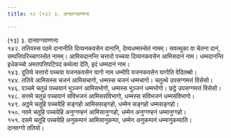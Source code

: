 ```yaml
---
title: १२ (१३) ३. दानवग्गवण्णना

---
```

(१३) ३. दानवग्गवण्णना  
१४२. ततियस्स पठमे दानानीति दिय्यनकवसेन दानानि, देय्यधम्मस्सेतं नामम्। सवत्थुका वा चेतना दानं, सम्पत्तिपरिच्चागस्सेतं नामम्। आमिसदानन्ति चत्तारो पच्चया दिय्यनकवसेन आमिसदानं नाम। धम्मदानन्ति इधेकच्चो अमतपत्तिपटिपदं कथेत्वा देति, इदं धम्मदानं नाम।  
१४३. दुतिये चत्तारो पच्चया यजनकवसेन यागो नाम धम्मोपि यजनकवसेन यागोति वेदितब्बो।  
१४४. ततिये आमिसस्स चजनं आमिसचागो, धम्मस्स चजनं धम्मचागो। चतुत्थे उपसग्गमत्तं विसेसो।  
१४६. पञ्चमे चतुन्नं पच्चयानं भुञ्जनं आमिसभोगो, धम्मस्स भुञ्जनं धम्मभोगो। छट्ठे उपसग्गमत्तं विसेसो।  
१४८. सत्तमे चतुन्नं पच्चयानं संविभजनं आमिससंविभागो, धम्मस्स संविभजनं धम्मसंविभागो।  
१४९. अट्ठमे चतूहि पच्चयेहि सङ्गहो आमिससङ्गहो, धम्मेन सङ्गहो धम्मसङ्गहो।  
१५०. नवमे चतूहि पच्चयेहि अनुग्गण्हनं आमिसानुग्गहो, धम्मेन अनुग्गण्हनं धम्मानुग्गहो।  
१५१. दसमे चतूहि पच्चयेहि अनुकम्पनं आमिसानुकम्पा, धम्मेन अनुकम्पनं धम्मानुकम्पाति।  
दानवग्गो ततियो।  